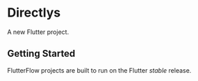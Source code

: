 # Directlys

A new Flutter project.

## Getting Started

FlutterFlow projects are built to run on the Flutter _stable_ release.
